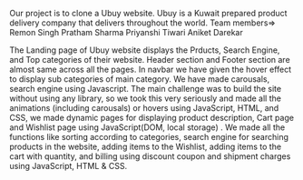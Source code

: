 Our project is to clone a Ubuy website. Ubuy is a Kuwait prepared product delivery company that delivers throughout the world.
Team members=>
Remon Singh
Pratham Sharma
Priyanshi Tiwari
Aniket Darekar



The Landing page of Ubuy website displays the Prducts, Search Engine, and Top categories of their website. Header section and Footer section are almost same across all the pages. In navbar we have given the hover effect to display sub categories of main category. We have made carousals, search engine using Javascript.
The main challenge was to build the site without using any library, so we took this very seriously and made all the animations (including carousals) or hovers using JavaScript, HTML, and CSS, we made dynamic pages for displaying product description, Cart page and Wishlist page using JavaScript(DOM, local storage) . We made all the functions like sorting according to categories, search engine for searching products in the website, adding items to the Wishlist, adding items to the cart with quantity, and billing using discount coupon and shipment charges using JavaScript, HTML & CSS.

